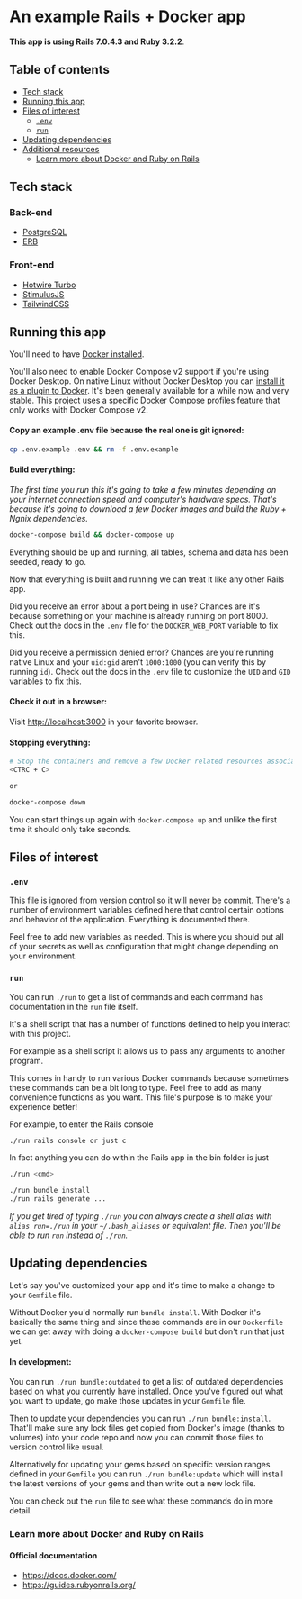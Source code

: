 # An example Rails + Docker app

**This app is using Rails 7.0.4.3 and Ruby 3.2.2**.

## Table of contents

- [Tech stack](#tech-stack)
- [Running this app](#running-this-app)
- [Files of interest](#files-of-interest)
  - [`.env`](#env)
  - [`run`](#run)
- [Updating dependencies](#updating-dependencies)
- [Additional resources](#additional-resources)
  - [Learn more about Docker and Ruby on Rails](#learn-more-about-docker-and-ruby-on-rails)

## Tech stack


### Back-end

- [PostgreSQL](https://www.postgresql.org/)
- [ERB](https://guides.rubyonrails.org/layouts_and_rendering.html)

### Front-end

- [Hotwire Turbo](https://hotwired.dev/)
- [StimulusJS](https://stimulus.hotwired.dev/)
- [TailwindCSS](https://tailwindcss.com/)


## Running this app

You'll need to have [Docker installed](https://docs.docker.com/get-docker/).

You'll also need to enable Docker Compose v2 support if you're using Docker
Desktop. On native Linux without Docker Desktop you can [install it as a plugin
to Docker](https://docs.docker.com/compose/install/linux/). It's been generally
available for a while now and very stable. This project uses a specific Docker
Compose profiles feature that only works with Docker Compose v2.


#### Copy an example .env file because the real one is git ignored:

```sh
cp .env.example .env && rm -f .env.example
```

#### Build everything:

*The first time you run this it's going to take a few minutes depending on your
internet connection speed and computer's hardware specs. That's because it's
going to download a few Docker images and build the Ruby + Ngnix dependencies.*

```sh
docker-compose build && docker-compose up
```

Everything should be up and running, all tables, schema and data has been seeded, ready to go.


Now that everything is built and running we can treat it like any other Rails
app.

Did you receive an error about a port being in use? Chances are it's because
something on your machine is already running on port 8000. Check out the docs
in the `.env` file for the `DOCKER_WEB_PORT` variable to fix this.

Did you receive a permission denied error? Chances are you're running native
Linux and your `uid:gid` aren't `1000:1000` (you can verify this by running
`id`). Check out the docs in the `.env` file to customize the `UID` and `GID`
variables to fix this.


#### Check it out in a browser:

Visit <http://localhost:3000> in your favorite browser.

#### Stopping everything:

```sh
# Stop the containers and remove a few Docker related resources associated to this project.
<CTRC + C>

or

docker-compose down
```

You can start things up again with `docker-compose up` and unlike the first
time it should only take seconds.

## Files of interest

### `.env`

This file is ignored from version control so it will never be commit. There's a
number of environment variables defined here that control certain options and
behavior of the application. Everything is documented there.

Feel free to add new variables as needed. This is where you should put all of
your secrets as well as configuration that might change depending on your
environment.

### `run`

You can run `./run` to get a list of commands and each command has
documentation in the `run` file itself.

It's a shell script that has a number of functions defined to help you interact
with this project.

For example as a shell script it allows us to pass any arguments to another
program.

This comes in handy to run various Docker commands because sometimes these
commands can be a bit long to type. Feel free to add as many convenience
functions as you want. This file's purpose is to make your experience better!

For example, to enter the Rails console
```sh
./run rails console or just c
```

In fact anything you can do within the Rails app in the bin folder is just
```sh
./run <cmd>

./run bundle install
./run rails generate ...
```

*If you get tired of typing `./run` you can always create a shell alias with
`alias run=./run` in your `~/.bash_aliases` or equivalent file. Then you'll be
able to run `run` instead of `./run`.*


## Updating dependencies

Let's say you've customized your app and it's time to make a change to your
`Gemfile` file.

Without Docker you'd normally run `bundle install`. With
Docker it's basically the same thing and since these commands are in our
`Dockerfile` we can get away with doing a `docker-compose build` but don't run
that just yet.

#### In development:

You can run `./run bundle:outdated` to get a list of
outdated dependencies based on what you currently have installed. Once you've
figured out what you want to update, go make those updates in your `Gemfile` file.

Then to update your dependencies you can run `./run bundle:install`. That'll make sure any lock files get copied from Docker's image
(thanks to volumes) into your code repo and now you can commit those files to
version control like usual.

Alternatively for updating your gems based on specific version ranges defined
in your `Gemfile` you can run `./run bundle:update` which will install the
latest versions of your gems and then write out a new lock file.

You can check out the `run` file to see what these commands do in more detail.

### Learn more about Docker and Ruby on Rails

#### Official documentation

- <https://docs.docker.com/>
- <https://guides.rubyonrails.org/>
